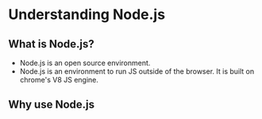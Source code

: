 # Understanding Node.js

## What is Node.js?
- Node.js is an open source environment.
- Node.js is an environment to run JS outside of the browser. It is built on chrome's V8 JS engine.

## Why use Node.js